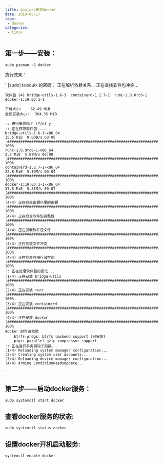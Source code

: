 ```yaml
---
title: manjaro安装docker
date: 2019-06-17
tags:
 - docker
categories: 
 - linux
---
```


## 第一步——安装：
`sudo pacman -S docker`

执行效果：

`
    [sudo] taisoulx 的密码：
    正在解析依赖关系...
    正在查找软件包冲突...

    软件包 (4) bridge-utils-1.6-3  containerd-1.2.7-1  runc-1.0.0rc8-1  docker-1:19.03.1-1

    下载大小:    62.49 MiB
    全部安装大小：  304.35 MiB

    :: 进行安装吗？ [Y/n] y
    :: 正在获取软件包......
    bridge-utils-1.6-3-x86_64                                                                 15.5 KiB  0.00B/s 00:00 [#####################################################################] 100%
    runc-1.0.0rc8-1-x86_64                                                                     2.2 MiB  5.87M/s 00:00 [#####################################################################] 100%
    containerd-1.2.7-1-x86_64                                                                 22.8 MiB  5.19M/s 00:04 [#####################################################################] 100%
    docker-1:19.03.1-1-x86_64                                                                 37.5 MiB  5.31M/s 00:07 [#####################################################################] 100%
    (4/4) 正在检查密钥环里的密钥                                                                                       [#####################################################################] 100%
    (4/4) 正在检查软件包完整性                                                                                         [#####################################################################] 100%
    (4/4) 正在加载软件包文件                                                                                           [#####################################################################] 100%
    (4/4) 正在检查文件冲突                                                                                             [#####################################################################] 100%
    (4/4) 正在检查可用存储空间                                                                                         [#####################################################################] 100%
    :: 正在处理软件包的变化...
    (1/4) 正在安装 bridge-utils                                                                                        [#####################################################################] 100%
    (2/4) 正在安装 runc                                                                                                [#####################################################################] 100%
    (3/4) 正在安装 containerd                                                                                          [#####################################################################] 100%
    (4/4) 正在安装 docker                                                                                              [#####################################################################] 100%
    docker 的可选依赖
        btrfs-progs: btrfs backend support [已安装]
        pigz: parallel gzip compressor support
    :: 正在运行事务后钩子函数...
    (1/4) Reloading system manager configuration...
    (2/4) Creating system user accounts...
    (3/4) Reloading device manager configuration...
    (4/4) Arming ConditionNeedsUpdate...
`
## 第二步——启动docker服务：
`sudo systemctl start docker `

## 查看docker服务的状态:
`sudo systemctl status docker`

## 设置docker开机启动服务:
`systemctl enable docker `
